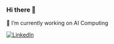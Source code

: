 ### Hi there 👋

🔭 I’m currently working on AI Computing

[![LinkedIn](https://img.shields.io/badge/LinkedIn-%F0%9F%91%8B-blue.svg)](https://www.linkedin.com/in/xiaoyuzhai)

<!--
**xyuzh/xyuzh** is a ✨ _special_ ✨ repository because its `README.md` (this file) appears on your GitHub profile.

Here are some ideas to get you started:

- 🔭 I’m currently working on ...
- 🌱 I’m currently learning ...
- 👯 I’m looking to collaborate on ...
- 🤔 I’m looking for help with ...
- 💬 Ask me about ...
- 📫 How to reach me: ...
- 😄 Pronouns: ...
- ⚡ Fun fact: ...
-->
